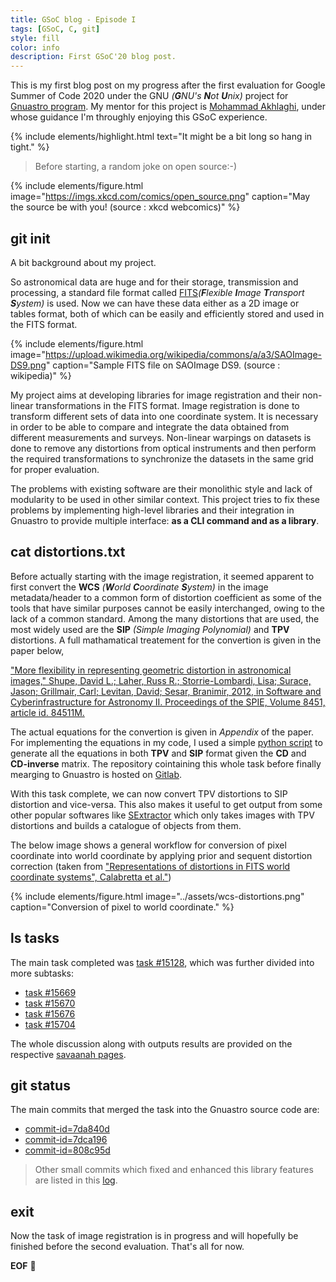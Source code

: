 ```yaml
---
title: GSoC blog - Episode I
tags: [GSoC, C, git]
style: fill
color: info
description: First GSoC'20 blog post.
---
```


This is my first blog post on my progress after the first evaluation for Google Summer of Code 2020 under the GNU *(**G**NU's **N**ot **U**nix)* project for [Gnuastro program](https://www.gnu.org/savannah-checkouts/gnu/gnuastro/gnuastro.html). 
My mentor for this project is [Mohammad Akhlaghi](https://akhlaghi.org/), under whose guidance I'm throughly enjoying this GSoC experience. 

{% include elements/highlight.html text="It might be a bit long so hang in tight." %}

> Before starting, a random joke on open source:-)

{% include elements/figure.html image="https://imgs.xkcd.com/comics/open_source.png" caption="May the source be with you! (source : xkcd webcomics)" %}

## git init

A bit background about my project. 

So astronomical data are huge and for their storage, transmission and processing, a standard file format called [FITS](https://en.wikipedia.org/wiki/FITS)*(**F**lexible **I**mage **T**ransport **S**ystem)* is used. Now we can have these data either as a 2D image or tables format, both of which can be easily and efficiently stored and used in the FITS format.

{% include elements/figure.html image="https://upload.wikimedia.org/wikipedia/commons/a/a3/SAOImage-DS9.png" caption="Sample FITS file on SAOImage DS9. (source : wikipedia)" %}

My project aims at developing libraries for image registration and their non-linear transformations in the FITS format.
Image registration is done to transform different sets of data into one coordinate system. It is necessary in order to be able to compare and integrate the data obtained from different measurements and surveys. Non-linear warpings
on datasets is done to remove any distortions from optical instruments and then perform the required transformations to
synchronize the datasets in the same grid for proper evaluation. 

The problems with existing software are their monolithic style and lack of modularity to be used in other similar context.
This project tries to fix these problems by implementing high-level libraries and their integration in Gnuastro to provide multiple interface: **as a CLI command and as a library**.

## cat distortions.txt

Before actually starting with the image registration, it seemed apparent to first convert the **WCS** *(**W**orld **C**oordinate **S**ystem)* in the image metadata/header to a common form of distortion coefficient as some of the tools that have similar purposes cannot be easily interchanged, owing to the lack of a common standard. Among the many distortions that are used, the most widely used are the **SIP** *(Simple Imaging Polynomial)* and **TPV** distortions. A full mathamatical treatement for the convertion is given in the paper below,

["More flexibility in representing geometric distortion in astronomical images,"
  Shupe, David L.; Laher, Russ R.; Storrie-Lombardi, Lisa; Surace, Jason; Grillmair, Carl;
  Levitan, David; Sesar, Branimir, 2012, in Software and Cyberinfrastructure for
  Astronomy II. Proceedings of the SPIE, Volume 8451, article id. 84511M.](http://web.ipac.caltech.edu/staff/shupe/reprints/SIP_to_PV_SPIE2012.pdf)

The actual equations for the convertion is given in *Appendix* of the paper. For implementing the equations in my code, I used a simple [python script](https://gitlab.com/sachinkumarsingh092/gnuastro-test-files/-/blob/master/scripts/equations.py) to generate all the equations in both **TPV** and **SIP** format given the **CD** and **CD-inverse** matrix. The repository cointaining this whole task before finally mearging to Gnuastro is hosted on [Gitlab](https://gitlab.com/sachinkumarsingh092/gnuastro-test-files).

With this task complete, we can now convert TPV distortions to SIP distortion and vice-versa. This also makes it useful to get output from some other popular softwares like [SExtractor](https://www.astromatic.net/software/sextractor) which only takes images with TPV distortions and builds a catalogue of objects from them. 

The below image shows a general workflow for conversion of pixel coordinate into world coordinate by applying prior and sequent distortion correction (taken from ["Representations of distortions in FITS world coordinate systems", Calabretta et al."](https://www.atnf.csiro.au/people/mcalabre/WCS/dcs_20040422.pdf))

{% include elements/figure.html image="../assets/wcs-distortions.png" caption="Conversion of pixel to world coordinate." %}

## ls tasks

The main task completed was [task #15128](https://savannah.gnu.org/task/?15128), which was further divided into more subtasks:

- [task #15669](https://savannah.gnu.org/task/?15669)
- [task #15670](https://savannah.gnu.org/task/?15670)
- [task #15676](https://savannah.gnu.org/task/?15676)
- [task #15704](https://savannah.gnu.org/task/?15704)

The whole discussion along with outputs results are provided on the respective [savaanah pages](https://savannah.gnu.org).


## git status

The main commits that merged the task into the Gnuastro source code are:

- [commit-id=7da840d](http://git.savannah.gnu.org/cgit/gnuastro.git/commit/?id=7da840d48a1364a339ec48a06d9b6fb2ca5be9ad)
- [commit-id=7dca196](http://git.savannah.gnu.org/cgit/gnuastro.git/commit/?id=7dca196b6f7f588482772f3c059866647e812689)
- [commit-id=808c95d](http://git.savannah.gnu.org/cgit/gnuastro.git/commit/?id=808c95dc56baf023928eeab3edf8bc6e3f572de0)


> Other small commits which fixed and enhanced this library features are listed in this [log](http://git.savannah.gnu.org/cgit/gnuastro.git/log/).


## exit

Now the task of image registration is in progress and will hopefully be finished before the second evaluation.
That's all for now.

**EOF** :wave: